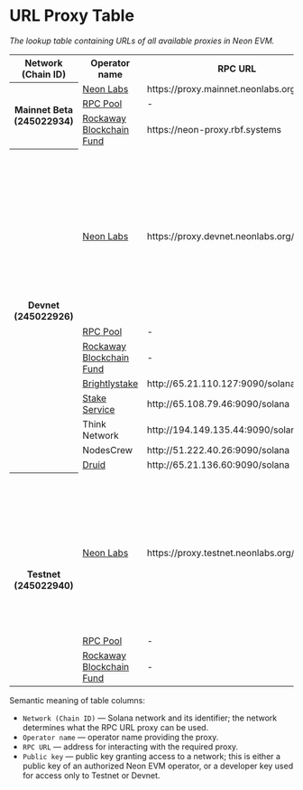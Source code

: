 # URL Proxy Table

*The lookup table containing URLs of all available proxies in Neon EVM.*

<table>
    <tr>
        <th >Network (Chain ID)</th>
        <th>Operator name</th>
        <th>RPC URL</th>
        <th>Public key</th>
    </tr>
    <tr>
        <th rowspan="3">Mainnet Beta (245022934)</th>
        <td><a href="https://neon-labs.org">Neon Labs</a></td>
        <td>https://proxy.mainnet.neonlabs.org/solana</td>
        <td>-</td>
    </tr>
        <tr>
            <td><a href="https://rpcpool.com/#/">RPC Pool</a></td>
            <td>-</td>
            <td>NeoQM3utcHGxhKT41Nq81g8t4xGcPNFpkAgYj1N2N8v</td>
        </tr>
        <tr>
            <td><a href="https://rbf.capital/">Rockaway Blockchain Fund</a></td>
            <td>https://neon-proxy.rbf.systems</td>
            <td>Gw3Xiwve6HdvpJeQguhwT23cpK9nRjSy1NpNYCFY4XU9</td>
        </tr>
    <tr>
        <th rowspan="19">Devnet (245022926)</th>
        <td rowspan="12"><a href="https://neon-labs.org">Neon Labs</a></td> 
        <td rowspan="12">https://proxy.devnet.neonlabs.org/solana</td>
        <td>Fg4uzL4QDfL6x56YFUcJBJSK3PqV4yXoFmXzZQkxn2DK</td>
    </tr>
            <tr><td>8Uh8Rp1FWBiaDejyrZZhRY448oeG7GwKUyPDufP2Xxu7<td></tr>
            <tr><td>6ndMCacBc69VXqgNbcW3BLk2am9oeUDZa6SgBjHozDPd</td></tr>
            <tr><td>GEsnEWcKapTk7cgRoixBvCDc7yYuhmoMjpJ2v7mvmsBZ</td></tr>
            <tr><td>G5397iLxoKKYgMkFfkYBhJYEtErD7ygz8APmH59H8FM6</td></tr>
            <tr><td>rDeo4nZPE2aWpBkqFXBH8ygh1cD63nEKZPiDrpmQad6</td></tr>
            <tr><td>8hipwtwcmRH3iypYModkYFNXYGUEbxvpfqRhxPxx5Amx</td></tr>
            <tr><td>4fvtx2gJYJVd4o6CQt8Bdnc7dg5p2cgnb8oNUs7BGdd5</td></tr>
            <tr><td>9EMY6Xx18hN39CnzM6D5y9vuPa3YJ5ttbWRPJp3SX1Qk</td></tr>
            <tr><td>EMgay3kYFzHSh9PruAeRHxuGmNdsRQ6yPxzSAtU7PF7N</td></tr>
            <tr><td>4s5hHKLrfF7mcjfgwsRKdkubnC2VtswGpR2XGTCJaz3M</td></tr>
            <tr><td>F3V1pCfk1ZNk7Sdyh9N1H5eMtJq9XfhHR83fF8qa41Vt</td></tr>
        <tr>
            <td><a href="https://rpcpool.com/#/">RPC Pool</a></td>
            <td>-</td>
            <td>NeoQM3utcHGxhKT41Nq81g8t4xGcPNFpkAgYj1N2N8v</td>
        </tr>
        <tr>
            <td><a href="https://rbf.capital/">Rockaway Blockchain Fund</a></td>
            <td>-</td>
            <td>Gw3Xiwve6HdvpJeQguhwT23cpK9nRjSy1NpNYCFY4XU9</td>
        </tr>
        <tr>
            <td><a href="https://brightlystake.com">Brightlystake</a></td>
            <td>http://65.21.110.127:9090/solana</td>
            <td>2GDfarSJnNC6ii5tQVE9rBH81Ny35LxrSCZ7tFhktSqi<td>
        </tr>
        <tr>
            <td><a href="https://stakeservice.com">Stake Service</a></td>
            <td>http://65.108.79.46:9090/solana</td>
            <td>4Mh3ik4iS6MBxHy1VBN89vBiiPRDkebtnybDWnfTtpfC<td>
        </tr>
        <tr>
            <td>Think Network</td>
            <td>http://194.149.135.44:9090/solana</td>
            <td>CyepBgaNezMJgLjy6Zyz9ECUia33dwDi9aXtRsZEhWX1</td>
        </tr>
        <tr>
            <td>NodesCrew</td>
            <td>http://51.222.40.26:9090/solana</td>
            <td>HN4FeaSXB8t3FDW85hRw8mK1hYETJGeqhkkxJr6j2GiV</td>
        </tr>
        <tr>
            <td><a href="https://making.cash/">Druid</a></td>
            <td>http://65.21.136.60:9090/solana</td>
            <td>AnKcUi9sRv1LwhKwW8HePfFYQM88wppXPYsE7kzL7</td>
        </tr>
    <tr>
        <th rowspan="13">Testnet (245022940)</th>
        <td rowspan="11"><a href="https://neon-labs.org">Neon Labs</a></td>
        <td rowspan="11">https://proxy.testnet.neonlabs.org/solana</td>
        <td>EJUKLLjBMhFnkonfn7wcThnHyDewmhVmG9sEuVP9cvF8</td>
    </tr>
            <tr><td>6ndMCacBc69VXqgNbcW3BLk2am9oeUDZa6SgBjHozDPd</td></tr>
            <tr><td>GEsnEWcKapTk7cgRoixBvCDc7yYuhmoMjpJ2v7mvmsBZ</td></tr>
            <tr><td>G5397iLxoKKYgMkFfkYBhJYEtErD7ygz8APmH59H8FM6</td></tr>
            <tr><td>rDeo4nZPE2aWpBkqFXBH8ygh1cD63nEKZPiDrpmQad6</td></tr>
            <tr><td>8hipwtwcmRH3iypYModkYFNXYGUEbxvpfqRhxPxx5Amx</td></tr>
            <tr><td>4fvtx2gJYJVd4o6CQt8Bdnc7dg5p2cgnb8oNUs7BGdd5</td></tr>
            <tr><td>9EMY6Xx18hN39CnzM6D5y9vuPa3YJ5ttbWRPJp3SX1Qk</td></tr>
            <tr><td>EMgay3kYFzHSh9PruAeRHxuGmNdsRQ6yPxzSAtU7PF7N</td></tr>
            <tr><td>4s5hHKLrfF7mcjfgwsRKdkubnC2VtswGpR2XGTCJaz3M</td></tr>
            <tr><td>F3V1pCfk1ZNk7Sdyh9N1H5eMtJq9XfhHR83fF8qa41Vt</td></tr>
        <tr>
            <td><a href="https://rpcpool.com/#/">RPC Pool</a></td>
            <td>-</td>
            <td>NeoQM3utcHGxhKT41Nq81g8t4xGcPNFpkAgYj1N2N8v</td>
        </tr>
        <tr>
            <td><a href="https://rbf.capital/">Rockaway Blockchain Fund</a></td>
            <td>-</td>
            <td>Gw3Xiwve6HdvpJeQguhwT23cpK9nRjSy1NpNYCFY4XU9</td>
        </tr>
</table>


Semantic meaning of table columns:
  * `Network (Chain ID)` — Solana network and its identifier; the network determines what the RPC URL proxy can be used.
  * `Operator name` — operator name providing the proxy.
  * `RPC URL` — address for interacting with the required proxy.
  * `Public key` — public key granting access to a network; this is either a public key of an authorized Neon EVM operator, or a developer key used for access only to Testnet or Devnet.
